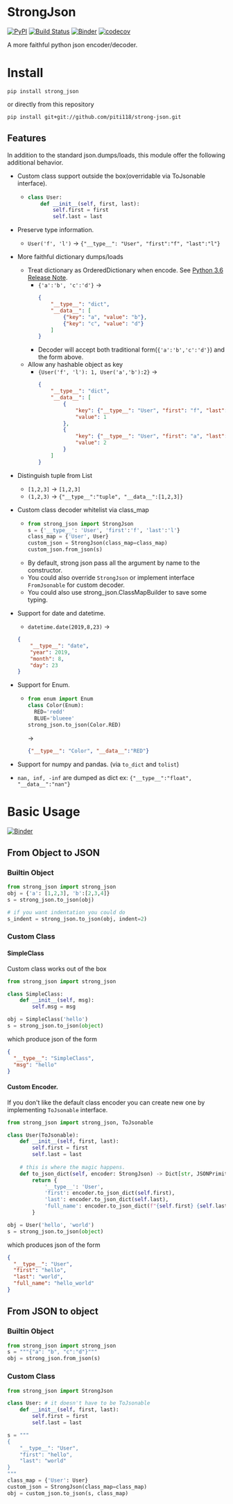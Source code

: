 # StrongJson
[![PyPI](https://img.shields.io/pypi/v/strong_json)](https://pypi.org/project/strong-json/)
[![Build Status](https://travis-ci.com/piti118/strong-json.svg?branch=master)](https://travis-ci.org/piti118/strong-json)
[![Binder](https://mybinder.org/badge_logo.svg)](https://mybinder.org/v2/gh/piti118/strong_json_notebook/master)
[![codecov](https://codecov.io/gh/piti118/strong-json/branch/master/graph/badge.svg)](https://codecov.io/gh/piti118/strong-json)

A more faithful python json encoder/decoder.

# Install

```
pip install strong_json
```
or directly from this repository
```
pip install git+git://github.com/piti118/strong-json.git
```

## Features
In addition to the standard json.dumps/loads, this module offer the following additional behavior.

- Custom class support outside the box(overridable via ToJsonable interface).
    - ```python
      class User:
          def __init__(self, first, last):
              self.first = first
              self.last = last
      ```
- Preserve type information.
    - ```User('f', 'l')``` -> ```{"__type__": "User", "first":"f", "last":"l"}```
    
    
- More faithful dictionary dumps/loads
    - Treat dictionary as OrderedDictionary when encode. See [Python 3.6 Release Note](https://docs.python.org/3/whatsnew/3.6.html#new-dict-implementation).
        - ```{'a':'b', 'c':'d'}``` ->
            ```json
            {
                "__type__": "dict",
                "__data__": [
                    {"key": "a", "value": "b"},
                    {"key": "c", "value": "d"}
                ]
            }
            ```
        - Decoder will accept both traditional form(```{'a':'b','c':'d'}```) and the form above.
    - Allow any hashable object as key
        - ```{User('f', 'l'): 1, User('a','b'):2}``` ->
            ```json
            {
                "__type__": "dict",
                "__data__": [
                    {
                        "key": {"__type__": "User", "first": "f", "last":"l"}, 
                        "value": 1
                    },
                    {
                        "key": {"__type__": "User", "first": "a", "last":"b"}, 
                        "value": 2
                    }
                ]
            }        
            ```
- Distinguish tuple from List
    - ```[1,2,3]``` -> ```[1,2,3]```
    - ```(1,2,3)``` -> ```{"__type__":"tuple", "__data__":[1,2,3]}```
    
- Custom class decoder whitelist via class_map
    - ```python
      from strong_json import StrongJson
      s = {'__type__': 'User', 'first':'f', 'last':'l'}
      class_map = {'User', User}
      custom_json = StrongJson(class_map=class_map)
      custom_json.from_json(s)
      ```
    - By default, strong json pass all the argument by name to the constructor.
    - You could also override ```StrongJson``` or implement interface ```FromJsonable``` for custom decoder.
    - You could also use strong_json.ClassMapBuilder to save some typing.
- Support for date and datetime.
    - ```datetime.date(2019,8,23)``` -> 
    ```json
    {
        "__type__": "date", 
        "year": 2019, 
        "month": 8, 
        "day": 23
    }
    ```
- Support for Enum.
    - ```python
      from enum import Enum
      class Color(Enum):
        RED='redd'
        BLUE='blueee'
      strong_json.to_json(Color.RED)
      ``` 
      ->
      ```json
      {"__type__": "Color", "__data__":"RED"}
      ```
- Support for numpy and pandas. (via `to_dict` and `tolist`)
- `nan, inf, -inf` are dumped as dict ex: `{"__type__":"float", "__data__":"nan"}`
# Basic Usage
[![Binder](https://mybinder.org/badge_logo.svg)](https://mybinder.org/v2/gh/piti118/strong_json_notebook/master)



## From Object to JSON
### Builtin Object
```python
from strong_json import strong_json
obj = {'a': [1,2,3], 'b':[2,3,4]}
s = strong_json.to_json(obj)

# if you want indentation you could do
s_indent = strong_json.to_json(obj, indent=2)
```
### Custom Class

#### SimpleClass
Custom class works out of the box 
```python
from strong_json import strong_json

class SimpleClass:
    def __init__(self, msg):
        self.msg = msg

obj = SimpleClass('hello')
s = strong_json.to_json(object)
```
which produce json of the form
```json
{
  "__type__": "SimpleClass",
  "msg": "hello"
}
```

#### Custom Encoder.
If you don't like the default class encoder you can create new one by implementing ```ToJsonable``` interface.
```python
from strong_json import strong_json, ToJsonable

class User(ToJsonable):
    def __init__(self, first, last):
        self.first = first
        self.last = last
        
    # this is where the magic happens.
    def to_json_dict(self, encoder: StrongJson) -> Dict[str, JSONPrimitive]:
        return {
            '__type__': 'User',
            'first': encoder.to_json_dict(self.first),
            'last': encoder.to_json_dict(self.last),
            'full_name': encoder.to_json_dict(f"{self.first} {self.last}")
        }

obj = User('hello', 'world')
s = strong_json.to_json(object)
```
which produces json of the form
```json
{
  "__type__": "User",
  "first": "hello",
  "last": "world",
  "full_name": "hello_world"
}
```

## From JSON to object

### Builtin Object
```python
from strong_json import strong_json
s = """{"a": "b", "c":"d"}"""
obj = strong_json.from_json(s)
````

### Custom Class
```python
from strong_json import StrongJson

class User: # it doesn't have to be ToJsonable
    def __init__(self, first, last):
        self.first = first
        self.last = last

s = """
{
    "__type__": "User",
    "first": "hello",
    "last": "world"
}
"""
class_map = {'User': User}
custom_json = StrongJson(class_map=class_map)
obj = custom_json.to_json(s, class_map)
```
